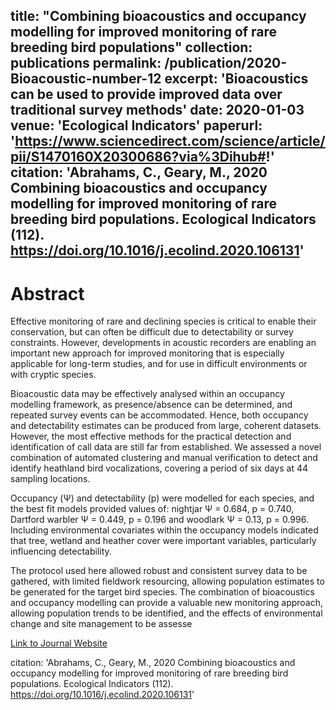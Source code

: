 title: "Combining bioacoustics and occupancy modelling for improved monitoring of rare breeding bird populations"
collection: publications
permalink: /publication/2020-Bioacoustic-number-12
excerpt: 'Bioacoustics can be used to provide improved data over traditional survey methods'
date: 2020-01-03
venue: 'Ecological Indicators'
paperurl: 'https://www.sciencedirect.com/science/article/pii/S1470160X20300686?via%3Dihub#!'
citation: 'Abrahams, C., Geary, M., 2020 Combining bioacoustics and occupancy modelling for improved monitoring of rare breeding bird populations. Ecological Indicators (112). https://doi.org/10.1016/j.ecolind.2020.106131'
---

# Abstract

Effective monitoring of rare and declining species is critical to enable their conservation, but can often be difficult due to detectability or survey constraints. However, developments in acoustic recorders are enabling an important new approach for improved monitoring that is especially applicable for long-term studies, and for use in difficult environments or with cryptic species.

Bioacoustic data may be effectively analysed within an occupancy modelling framework, as presence/absence can be determined, and repeated survey events can be accommodated. Hence, both occupancy and detectability estimates can be produced from large, coherent datasets. However, the most effective methods for the practical detection and identification of call data are still far from established. We assessed a novel combination of automated clustering and manual verification to detect and identify heathland bird vocalizations, covering a period of six days at 44 sampling locations.

Occupancy (Ψ) and detectability (p) were modelled for each species, and the best fit models provided values of: nightjar Ψ = 0.684, p = 0.740, Dartford warbler Ψ = 0.449, p = 0.196 and woodlark Ψ = 0.13, p = 0.996. Including environmental covariates within the occupancy models indicated that tree, wetland and heather cover were important variables, particularly influencing detectability.

The protocol used here allowed robust and consistent survey data to be gathered, with limited fieldwork resourcing, allowing population estimates to be generated for the target bird species. The combination of bioacoustics and occupancy modelling can provide a valuable new monitoring approach, allowing population trends to be identified, and the effects of environmental change and site management to be assesse


[Link to Journal Website](https://www.sciencedirect.com/science/article/pii/S1470160X20300686?via%3Dihub#!)

citation: 'Abrahams, C., Geary, M., 2020 Combining bioacoustics and occupancy modelling for improved monitoring of rare breeding bird populations. Ecological Indicators (112). https://doi.org/10.1016/j.ecolind.2020.106131'
